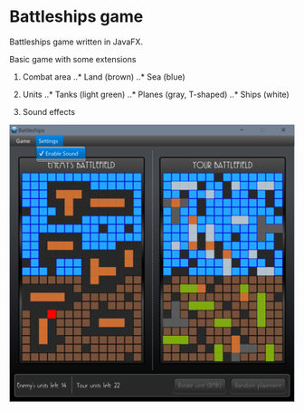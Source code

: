 # Battleships game
Battleships game written in JavaFX.

Basic game with some extensions

1. Combat area
..* Land (brown)
..* Sea  (blue)

2. Units
..* Tanks (light green)
..* Planes (gray, T-shaped)
..* Ships (white)

3. Sound effects

![GitHub Logo](/img/screenshot.png)

